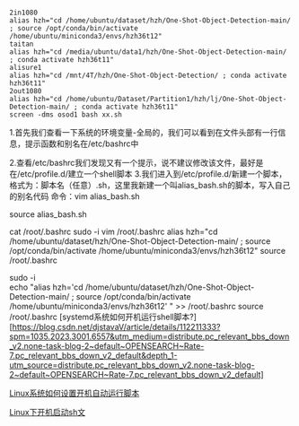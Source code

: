 ```

2in1080
alias hzh="cd /home/ubuntu/dataset/hzh/One-Shot-Object-Detection-main/ ; source /opt/conda/bin/activate /home/ubuntu/miniconda3/envs/hzh36t12"
taitan
alias hzh="cd /media/ubuntu/data1/hzh/One-Shot-Object-Detection-main/ ; conda activate hzh36t11"
alisure1
alias hzh="cd /mnt/4T/hzh/One-Shot-Object-Detection/ ; conda activate hzh36t11"
2out1080
alias hzh="cd /home/ubuntu/Dataset/Partition1/hzh/lj/One-Shot-Object-Detection-main/ ; conda activate hzh36t11"
screen -dms osod1 bash xx.sh

````
1.首先我们查看一下系统的环境变量-全局的，我们可以看到在文件头部有一行信息，提示函数和别名在/etc/bashrc中

2.查看/etc/bashrc我们发现又有一个提示，说不建议修改该文件，最好是在/etc/profile.d/建立一个shell脚本
3.我们进入到/etc/profile.d/新建一个脚本，格式为：脚本名（任意）.sh，这里我新建一个叫alias_bash.sh的脚本，写入自己的别名代码
命令：vim alias_bash.sh


source alias_bash.sh


cat /root/.bashrc
sudo -i
vim /root/.bashrc
alias hzh="cd /home/ubuntu/dataset/hzh/One-Shot-Object-Detection-main/ ; source /opt/conda/bin/activate /home/ubuntu/miniconda3/envs/hzh36t12"
source /root/.bashrc


sudo -i   
echo "alias hzh='cd /home/ubuntu/dataset/hzh/One-Shot-Object-Detection-main/ ; source /opt/conda/bin/activate /home/ubuntu/miniconda3/envs/hzh36t12' " >> /root/.bashrc
source /root/.bashrc
[systemd系统如何开机运行shell脚本?]
[https://blog.csdn.net/djstavaV/article/details/112211333?spm=1035.2023.3001.6557&utm_medium=distribute.pc_relevant_bbs_down_v2.none-task-blog-2~default~OPENSEARCH~Rate-7.pc_relevant_bbs_down_v2_default&depth_1-utm_source=distribute.pc_relevant_bbs_down_v2.none-task-blog-2~default~OPENSEARCH~Rate-7.pc_relevant_bbs_down_v2_default]


[Linux系统如何设置开机自动运行脚本](https://blog.csdn.net/kexuanxiu1163/article/details/107437981?utm_medium=distribute.pc_relevant.none-task-blog-2~default~baidujs_title~default-0.pc_relevant_default&spm=1001.2101.3001.4242.1&utm_relevant_index=3)


[Linux下开机启动sh文](https://blog.csdn.net/pete_lin/article/details/47777611?utm_medium=distribute.pc_relevant.none-task-blog-2~default~baidujs_baidulandingword~default-0.queryctrv2&spm=1001.2101.3001.4242.1&utm_relevant_index=3)
